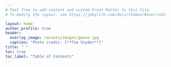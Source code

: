 ```yaml
---
# Feel free to add content and custom Front Matter to this file.
# To modify the layout, see https://jekyllrb.com/docs/themes/#overriding-theme-defaults

layout: home
author_profile: true
header:
  overlay_image: /assets/images/geese.jpg
  caption: "Photo credit: [**Tim Snyder**]"
title: " " 
toc: true
toc_label: "Table of Contents"
---
```


